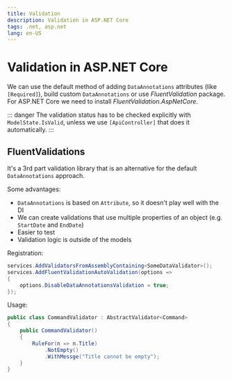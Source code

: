 ```yaml
---
title: Validation
description: Validation in ASP.NET Core
tags: .net, asp.net
lang: en-US
---
```


# Validation in ASP.NET Core

We can use the default method of adding `DataAnnotations` attributes (like
`[Required]`), build custom `DataAnnotations` or use *FluentValidation* package.
For ASP.NET Core we need to install *FluentValidation.AspNetCore*.

::: danger
The validation status has to be checked explicitly with `ModelState.IsValid`,
unless we use `[ApiController]` that does it automatically.
:::


## FluentValidations

It's a 3rd part validation library that is an alternative for the default
`DataAnnotations` approach.

Some advantages:

- `DataAnnotations` is based on `Attribute`, so it doesn't play well with the DI
- We can create validations that use multiple properties of an object (e.g.
  `StartDate` and `EndDate`)
- Easier to test
- Validation logic is outside of the models

Registration:

```csharp
services.AddValidatorsFromAssemblyContaining<SomeDataValidator>();
services.AddFluentValidationAutoValidation(options => 
{ 
    options.DisableDataAnnotationsValidation = true;
});
```

Usage:

```csharp
public class CommandValidator : AbstractValidator<Command>
{
    public CommandValidator()
    {
        RuleFor(n => n.Title)
            .NotEmpty()
            .WithMessge("Title cannot be empty");
    }
}
```